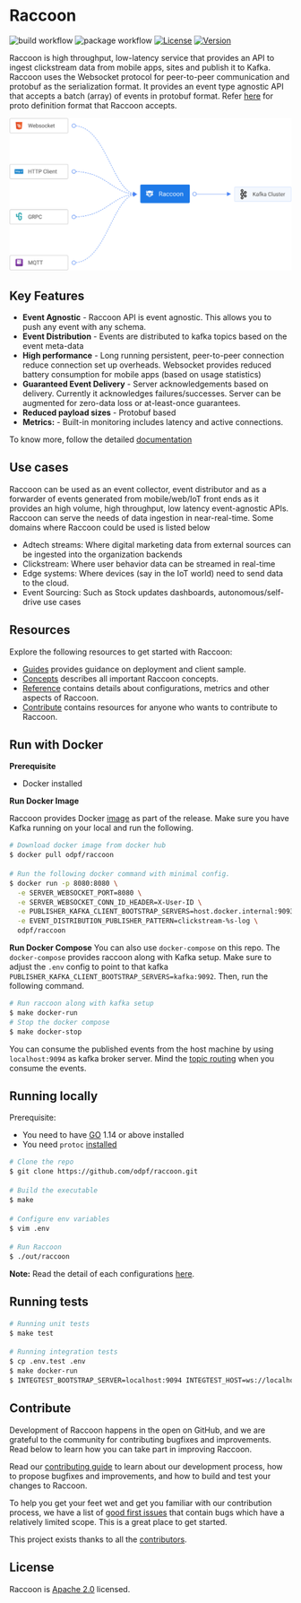 # Raccoon
![build workflow](https://github.com/odpf/raccoon/actions/workflows/build.yaml/badge.svg)
![package workflow](https://github.com/odpf/raccoon/actions/workflows/package.yaml/badge.svg)
[![License](https://img.shields.io/badge/License-Apache%202.0-blue.svg?logo=apache)](LICENSE)
[![Version](https://img.shields.io/github/v/release/odpf/raccoon?logo=semantic-release)](Version)

Raccoon is high throughput, low-latency service that provides an API to ingest clickstream data from mobile apps, sites and publish it to Kafka. Raccoon uses the Websocket protocol for peer-to-peer communication and protobuf as the serialization format. It provides an event type agnostic API that accepts a batch (array) of events in protobuf format. Refer [here](https://github.com/odpf/proton/tree/main/odpf/raccoon) for proto definition format that Raccoon accepts.

<p align="center"><img src="./docs/assets/overview.svg" /></p>

## Key Features

* **Event Agnostic** - Raccoon API is event agnostic. This allows you to push any event with any schema.
* **Event Distribution** - Events are distributed to kafka topics based on the event meta-data
* **High performance** - Long running persistent, peer-to-peer connection reduce connection set up overheads. Websocket provides reduced battery consumption for mobile apps (based on usage statistics)
* **Guaranteed Event Delivery** - Server acknowledgements based on delivery. Currently it acknowledges failures/successes. Server can be augmented for zero-data loss or at-least-once guarantees.
* **Reduced payload sizes** - Protobuf based
* **Metrics:** - Built-in monitoring includes latency and active connections.

To know more, follow the detailed [documentation](docs) 

## Use cases
Raccoon can be used as an event collector, event distributor and as a forwarder of events generated from mobile/web/IoT front ends as it provides an high volume, high throughput, low latency event-agnostic APIs. Raccoon can serve the needs of data ingestion in near-real-time. Some domains where Raccoon could be used is listed below

* Adtech streams: Where digital marketing data from external sources can be ingested into the organization backends 
* Clickstream: Where user behavior data can be streamed in real-time 
* Edge systems: Where devices (say in the IoT world) need to send data to the cloud. 
* Event Sourcing: Such as Stock updates dashboards, autonomous/self-drive use cases

## Resources

Explore the following resources to get started with Raccoon:

* [Guides](docs/guides) provides guidance on deployment and client sample.
* [Concepts](docs/concepts) describes all important Raccoon concepts.
* [Reference](docs/reference) contains details about configurations, metrics and other aspects of Raccoon.
* [Contribute](docs/contribute/contribution.md) contains resources for anyone who wants to contribute to Raccoon.

## Run with Docker
**Prerequisite**
- Docker installed

**Run Docker Image**

Raccoon provides Docker [image](https://hub.docker.com/r/odpf/raccoon) as part of the release. Make sure you have Kafka running on your local and run the following.
```sh
# Download docker image from docker hub
$ docker pull odpf/raccoon

# Run the following docker command with minimal config.
$ docker run -p 8080:8080 \
  -e SERVER_WEBSOCKET_PORT=8080 \
  -e SERVER_WEBSOCKET_CONN_ID_HEADER=X-User-ID \
  -e PUBLISHER_KAFKA_CLIENT_BOOTSTRAP_SERVERS=host.docker.internal:9093 \
  -e EVENT_DISTRIBUTION_PUBLISHER_PATTERN=clickstream-%s-log \
  odpf/raccoon
```

**Run Docker Compose**
You can also use `docker-compose` on this repo. The `docker-compose` provides raccoon along with Kafka setup. Make sure to adjust the `.env` config to point to that kafka `PUBLISHER_KAFKA_CLIENT_BOOTSTRAP_SERVERS=kafka:9092`. Then, run the following command.
```sh
# Run raccoon along with kafka setup
$ make docker-run
# Stop the docker compose
$ make docker-stop
```
You can consume the published events from the host machine by using `localhost:9094` as kafka broker server. Mind the [topic routing](https://odpf.gitbook.io/raccoon/concepts/architecture#event-distribution) when you consume the events.

## Running locally
Prerequisite:
- You need to have [GO](https://golang.org/) 1.14 or above installed
- You need `protoc` [installed](https://github.com/protocolbuffers/protobuf#protocol-compiler-installation)

```sh
# Clone the repo
$ git clone https://github.com/odpf/raccoon.git  

# Build the executable
$ make

# Configure env variables
$ vim .env

# Run Raccoon
$ ./out/raccoon
```
**Note:** Read the detail of each configurations [here](/docs/reference/configuration.md).

## Running tests 
```sh
# Running unit tests
$ make test

# Running integration tests
$ cp .env.test .env
$ make docker-run
$ INTEGTEST_BOOTSTRAP_SERVER=localhost:9094 INTEGTEST_HOST=ws://localhost:8080 INTEGTEST_TOPIC_FORMAT="clickstream-%s-log" GRPC_SERVER_ADDR="localhost:8081" go test ./integration -v
```

## Contribute

Development of Raccoon happens in the open on GitHub, and we are grateful to the community for contributing bugfixes and improvements. Read below to learn how you can take part in improving Raccoon.

Read our [contributing guide](docs/contribute/contribution.md) to learn about our development process, how to propose bugfixes and improvements, and how to build and test your changes to Raccoon.

To help you get your feet wet and get you familiar with our contribution process, we have a list of [good first issues](https://github.com/odpf/raccoon/labels/good%20first%20issue) that contain bugs which have a relatively limited scope. This is a great place to get started.

This project exists thanks to all the [contributors](https://github.com/odpf/raccoon/graphs/contributors).

## License
Raccoon is [Apache 2.0](LICENSE) licensed.
